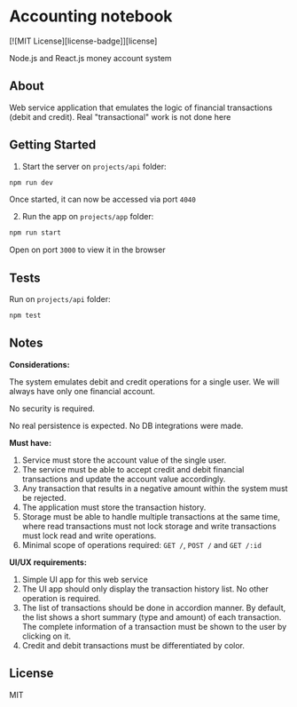# Accounting notebook

[![MIT License][license-badge]][license]

Node.js and React.js money account system

## About

Web service application that emulates the logic of financial transactions (debit and credit). Real "transactional" work is not done here

## Getting Started

1. Start the server on `projects/api` folder:

```bash
npm run dev
```

Once started, it can now be accessed via port `4040`

2. Run the app on `projects/app` folder:

```bash
npm run start
```

Open on port `3000` to view it in the browser

## Tests

Run on `projects/api` folder:

```bash
npm test
```

## Notes

**Considerations:**

The system emulates debit and credit operations for a single user. We will always have only one financial account.

No security is required.

No real persistence is expected. No DB integrations were made.

**Must have:**

1. Service must store the account value of the single user.
2. The service must be able to accept credit and debit financial transactions and update the account value accordingly.
3. Any transaction that results in a negative amount within the system must be rejected.
4. The application must store the transaction history.
5. Storage must be able to handle multiple transactions at the same time, where read transactions must not lock storage and write transactions must lock read and write operations.
6. Minimal scope of operations required: `GET /`, `POST /` and `GET /:id`

**UI/UX requirements:**

1. Simple UI app for this web service
2. The UI app should only display the transaction history list. No other operation is required.
3. The list of transactions should be done in accordion manner. By default, the list shows a short summary (type and amount) of each transaction. The complete information of a transaction must be shown to the user by clicking on it.
4. Credit and debit transactions must be differentiated by color.

## License

MIT
